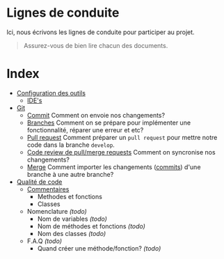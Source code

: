 
Lignes de conduite
==================

Ici, nous écrivons les lignes de conduite pour participer au projet.

> Assurez-vous de bien lire chacun des documents.

# Index
- [Configuration des outils](configuration/README.md)
  - [IDE's](configuration/IDE.md)
- [Git](git/README.md)
  - [Commit](git/commits.md) Comment on envoie nos changements?
  - [Branches](git/branches.md) Comment on se prépare pour implémenter une fonctionnalité, réparer une erreur et etc?
  - [Pull request](pull-request.md) Comment préparer un `pull request` pour mettre notre code dans la branche `develop`.
  - [Code review de pull/merge requests](git/code-reviews.md) Comment on syncronise nos changements?
  - [Merge](git/merge.md) Comment importer les changements ([commits](git/commits.md)) d'une branche à une autre branche?
- [Qualité de code](qualite-code/README.md)
  - [Commentaires](git/commentaires.md)
    - Methodes et fonctions
    - Classes
  - Nomenclature *(todo)*
    - Nom de variables *(todo)*
    - Nom de méthodes et fonctions *(todo)*
    - Nom des classes *(todo)*
  - F.A.Q *(todo)*
    - Quand créer une méthode/fonction? *(todo)*
